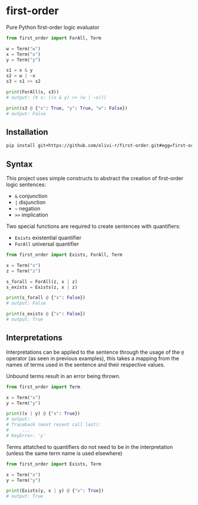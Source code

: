 # first-order

Pure Python first-order logic evaluator

```python
from first_order import ForAll, Term

w = Term("w")
x = Term("x")
y = Term("y")

s1 = x & y
s2 = w | ~x
s3 = s1 >> s2

print(ForAll(x, s3))
# output: (∀ x: ((x & y) >> (w | ~x)))

print(s3 @ {"x": True, "y": True, "w": False})
# output: False
```

## Installation

```sh
pip install git+https://github.com/olivi-r/first-order.git#egg=first-order
```

## Syntax

This project uses simple constructs to abstract the creation of first-order logic sentences:

- `&` conjunction
- `|` disjunction
- `~` negation
- `>>` implication

Two special functions are required to create sentences with quantifiers:

- `Exists` existential quantifier
- `ForAll` universal quantifier

```python
from first_order import Exists, ForAll, Term

x = Term("x")
z = Term("z")

s_forall = ForAll(z, x | z)
s_exists = Exists(z, x | z)

print(s_forall @ {"x": False})
# output: False

print(s_exists @ {"x": False})
# output: True
```

## Interpretations

Interpretations can be applied to the sentence through the usage of the `@` operator (as seen in previous examples), this takes a mapping from the names of terms used in the sentence and their respective values.

Unbound terms result in an error being thrown.

```python
from first_order import Term

x = Term("x")
y = Term("y")

print((x | y) @ {"x": True})
# output:
# Traceback (most recent call last):
#     ...
# KeyError: 'y'
```

Terms attatched to quantifiers do not need to be in the interpretation (unless the same term name is used elsewhere)

```python
from first_order import Exists, Term

x = Term("x")
y = Term("y")

print(Exists(y, x | y) @ {"x": True})
# output: True
```
